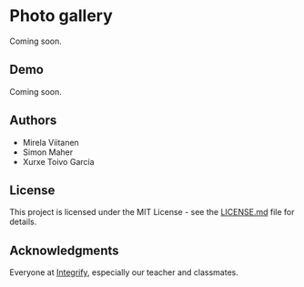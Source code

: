# Photo gallery

Coming soon.

## Demo

Coming soon.

## Authors

- Mirela Viitanen
- Simon Maher
- Xurxe Toivo García

## License

This project is licensed under the MIT License - see the [LICENSE.md](LICENSE.md) file for details.

## Acknowledgments

Everyone at [Integrify](https://github.com/Integrify-Finland), especially our teacher and classmates.